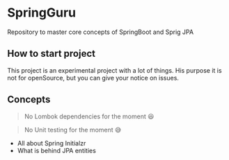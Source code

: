 # SpringGuru
Repository to master core concepts of SpringBoot and Sprig JPA

## How to start project
 This project is an experimental project with a lot of things. His purpose it is not for openSource,
 but you can give your notice on issues.
 
## Concepts

> No Lombok dependencies for the moment 😆 

> No Unit testing for the moment 😅

* All about Spring Initialzr
* What is behind JPA entities

